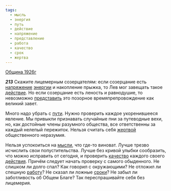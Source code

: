 ```yaml
---
tags:
  - мысль
  - энергия
  - путь
  - действие
  - напряжение
  - представление
  - работа
  - качество
  - срок
  - жертва
---
```


[Община 1926г](https://127.0.0.1:4002/agni/1926)

___213___
Скажите лицемерным созерцателям: если созерцание есть [напряжение](../../../tags/#напряжение) [энергии](../../../tags/#энергия) и накопление прыжка, то Лев мог завещать такое [действие](../../../tags/#действие). Но если созерцание есть леность и равнодушие, то невозможно [представить](../../../tags/#представление) это позорное времяпрепровождение как великий завет.   

Много надо убрать с [пути](../../../tags/#путь). Нужно проверить каждое укоренившееся явление. Мы привыкли признавать случайные пни за путеводные вехи, но, как достойные члены разумного общества, все ответственны за каждый нелепый пережиток. Нельзя считать себя [жертвой](../../../tags/#жертва) общественного неразумия.   

Нельзя успокоиться на [мысли](../../../tags/#мысль), что где-то виноват. Лучше трезво исчислить свои попустительства. Лучше без кривой улыбки сообразить, что можно исправить от сегодня, и проверить [качество](../../../tags/#качество) каждого своего [действия](../../../tags/#действие). Причём следует начать проверку с самого обыденного. Не слишком ли долго спал? Как говорил с окружающими? Не отложил ли спешную [работу](../../../tags/#работа)? Не сказал ли ложные [сроки](../../../tags/#срок)? Не забыл ли заботливость об Общем Благе? Так переспрашивайте себя без лицемерия.   

